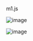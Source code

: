 m1.js

![image](https://user-images.githubusercontent.com/53415000/152365826-5058872f-a58d-4571-8a4f-244ce52dbc05.png)
         
![image](https://user-images.githubusercontent.com/53415000/152365883-9894ee1f-e8e9-4adf-9e11-3281933bf327.png)
